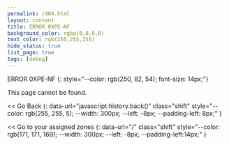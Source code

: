 ```yaml
---
permalink: /404.html
layout: content
title: ERROR 0XPE-NF
background_color: rgba(0,0,0,0)
text_color: rgb(255,255,255)
hide_status: true
list_page: true
tags: [debug]
---
```


ERROR 0XPE-NF
{: style="--color: rgb(250, 82, 54); font-size: 14px;"}

This page cannot be found.

\<< Go Back
{: data-url="javascript:history.back()" class="shift" style="--color: rgb(255, 255, 5); --width: 300px; --left: -8px; --padding-left: 8px;" }

\<< Go to your assigned zones
{: data-url="/" class="shift" style="--color: rgb(171, 171, 169); --width: 300px; --left: -8px; --padding-left:14px;" }
